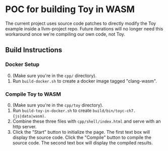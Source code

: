 # POC for building Toy in WASM

The current project uses source code patches to directly modify the Toy example inside a llvm-project repo.
Future iterations will no longer need this workaround once we're compiling our own code, not Toy.

## Build Instructions

### Docker Setup

0. (Make sure you're in the `cpp/` directory).
1. Run `build-docker.sh` to create a docker image tagged "clang-wasm".

### Compile Toy to WASM

0. (Make sure you're in the `cpp/toy` directory).
1. Run `build-toy-in-docker.sh` to create `build/bin/toyc-ch7.{js|data|wasm)`.
2. Combine these three files with `cpp/shell/index.html` and serve with an http server.
3. Click the "Start" button to initialize the page. The first text box will display the source code.
Click the "Compile" button to compile the source code. The second text box will display the compiled results.
